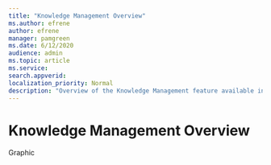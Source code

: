 ```yaml
---
title: "Knowledge Management Overview"
ms.author: efrene
author: efrene
manager: pamgreen
ms.date: 6/12/2020
audience: admin
ms.topic: article
ms.service: 
search.appverid: 
localization_priority: Normal
description: "Overview of the Knowledge Management feature available in Microsoft Broadsight."
---
```


# Knowledge Management Overview

Graphic





 


  
  



